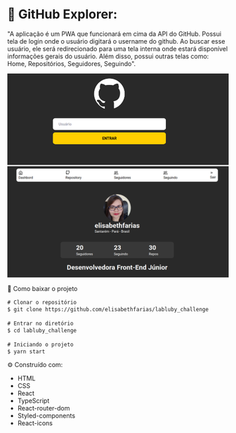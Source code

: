 # 📝 GitHub Explorer:

"A aplicação é um PWA que funcionará em cima da API do GitHub. Possui tela de login onde o usuário digitará o username do github. Ao buscar esse usuário, ele será redirecionado para uma tela interna onde estará disponível informações gerais do usuário. Além disso, possui outras telas como: Home, Repositórios, Seguidores, Seguindo".

<img src="./src/assets/git.png">
<img src="./src/assets/tela.png">

📁  Como baixar o projeto

```
# Clonar o repositório
$ git clone https://github.com/elisabethfarias/labluby_challenge

# Entrar no diretório
$ cd labluby_challenge

# Iniciando o projeto
$ yarn start
```


⚙️ Construído com:
- HTML
- CSS
- React
- TypeScript
- React-router-dom
- Styled-components
- React-icons
